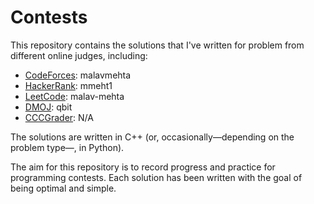 # Contests

This repository contains the solutions that I've written for problem from different online judges, including:

- [CodeForces](http://codeforces.com/profile/malavmehta): malavmehta
- [HackerRank](https://www.hackerrank.com/mmeht1): mmeht1
- [LeetCode](https://leetcode.com/malav-mehta/): malav-mehta
- [DMOJ](https://dmoj.ca/user/qbit/): qbit
- [CCCGrader](https://cccgrader.com/): N/A

The solutions are written in C++ (or, occasionally—depending on the problem type—, in Python).

The aim for this repository is to record progress and practice for programming contests. Each solution has been written with the goal of being optimal and simple.
